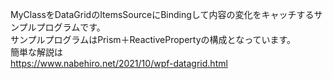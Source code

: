 MyClassをDataGridのItemsSourceにBindingして内容の変化をキャッチするサンプルプログラムです。  
サンプルプログラムはPrism＋ReactivePropertyの構成となっています。  
簡単な解説は  
https://www.nabehiro.net/2021/10/wpf-datagrid.html
